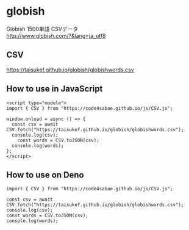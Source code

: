 # globish
Globish 1500単語 CSVデータ  
http://www.globish.com/?&lang=ja_utf8  

## CSV
https://taisukef.github.io/globish/globishwords.csv
 
## How to use in JavaScript
```
<script type="module">
import { CSV } from "https://code4sabae.github.io/js/CSV.js";
 
window.onload = async () => {
  const csv = await CSV.fetch("https://taisukef.github.io/globish/globishwords.csv");
  console.log(csv);
 	const words = CSV.toJSON(csv);
  console.log(words);
};
</script>
```

## How to use on Deno
```
import { CSV } from "https://code4sabae.github.io/js/CSV.js";
 
const csv = await CSV.fetch("https://taisukef.github.io/globish/globishwords.csv");
console.log(csv);
const words = CSV.toJSON(csv);
console.log(words);
```
